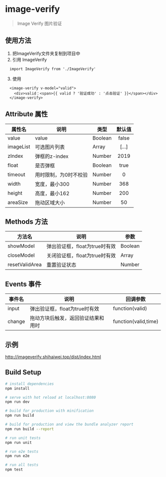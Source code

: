 # image-verify

> Image Verify 图片验证
## 使用方法
1. 把ImageVerify文件夹复制到项目中
2. 引用 ImageVerify
  ```
    import ImageVerify from './ImageVerify'
  ```
3. 使用
  ```
    <image-verify v-model="valid">
      <div>valid：<span>{{ valid ? '验证成功' : '点击验证' }}</span></div>
    </image-verify>
  ```
## Attribute 属性

  | 属性名     | 说明                | 类型      | 默认值  |
  | --------   | -----               | -----    | :----: |
  | value      | value               | Boolean  | false  |
  | imageList  | 可选图片列表         | Array    | [...]  |
  | zIndex     | 弹框的z-index        | Number  | 2019   |
  | float      | 是否弹框             | Boolean  | true  |
  | timeout    | 用时限制，为0时不校验 | Number   | 0     |
  | width      | 宽度，最小300        | Number   | 368   |
  | height     | 高度，最小162        | Number   | 200   |
  | areaSize   | 拖动区域大小         | Number   | 50    |

## Methods 方法
  | 方法名          | 说明                        |  参数    | 
  | --------       | -----                       | -----  | 
  | showModel      | 弹出验证框，float为true时有效 | Boolean  | 
  | closeModel     | 关闭验证框，float为true时有效 | Array    | 
  | resetValidArea | 重置验证状态                 | Number   | 

## Events 事件
  | 事件名  | 说明                             |  回调参数            | 
  | -----   | -----                           | -----               | 
  | input   | 弹出验证框，float为true时有效     | function(valid)     | 
  | change  | 拖动方块后触发，返回验证结果和用时 | function(valid,time) | 
## 示例
http://imageverify.shihaiwei.top/dist/index.html

## Build Setup

``` bash
# install dependencies
npm install

# serve with hot reload at localhost:8080
npm run dev

# build for production with minification
npm run build

# build for production and view the bundle analyzer report
npm run build --report

# run unit tests
npm run unit

# run e2e tests
npm run e2e

# run all tests
npm test
```

